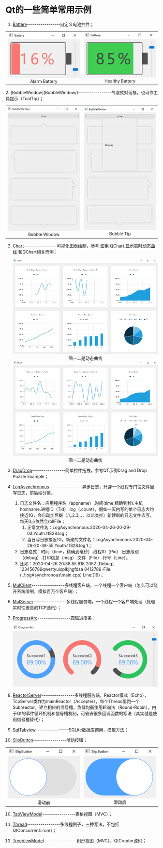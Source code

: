 # Qt的一些简单常用示例     
1. [Battery](Battery/)-----------------自定义电池控件；  
<table>
    <tr>
        <td ><center><img src="Battery/picture/AlarmBattery.png"></center><center>Alarm Battery</center></td >
        <td ><center><img src="Battery/picture/HealthyBattery.png"></center><center>Healthy Battery</center></td>
    </tr>
</table>
2. [BubbleWindow](BubbleWindow/)-----------------气泡式对话框，也可作工具提示（ToolTip）；  
<table>
    <tr>
        <td ><center><img src="BubbleWindow/picture/Bubble.png"></center><center>Bubble Window</center></td >
        <td ><center><img src="BubbleWindow/picture/Bubble_tip.png"></center><center>Bubble Tip</center></td>
    </tr>
</table>

2. [Chart](Chart/)-----------------可视化图表绘制，参考[ 使用 QChart 显示实时动态曲线 ](https://qtdebug.com/qtbook-paint-realtime-curve-qchart/ "qtdebug/公孙二狗") 和QChart相关示例；  

   <center><img src="Chart/picture/Chart_1.png">图一二是动态曲线</center>  
   <center><img src="Chart/picture/Chart_2.png">图一二是动态曲线</center>

3. [DragDrop](DragDrop/)-----------------简单控件拖拽，参考QT示例Drag and Drop Puzzle Example；  

4. [LogAsynchronous](LogAsynchronous/)-----------------异步日志，开辟一个线程专门往文件里写日志，前后端分离。  
   
   1. 日志文件名：应用程序名（appname）.时间(time,精确到秒).主机hostname.进程ID（Tid）.log（.count），假如一天内写的单个日志大约接近1G，会自动加后缀（.1,.2.3...，以此类推）新建新的日志文件去写，每天0点依然会rollFile；  
      1. 正常文件名：LogAsynchronous.2020-04-26-20-29-03.Youth.11828.log；  
      2. 当日写日志接近1G，新建的文件名：LogAsynchronous.2020-04-26-20-38-55.Youth.11828.log.1；  
   2. 日志格式：时间（time，精确到毫秒）.线程ID（Pid）.日志级别（debug）.打印信息（msg）.文件（File）.行号（Line）。  
   1. 比如：2020-04-26 20:38:55.818 2052 [Debug] 123456789qwertyuioplkjhgfdsa 8412789-File:(..\logAsynchronous\main.cpp) Line:(19)；  
   
5. [MulClient](MulClient/)-----------------多线程客户端，一个线程一个客户端（怎么可以绕开系统限制，模拟百万个客户端）；  

6. [MulServer](MulServer/)-----------------多线程服务端，一个线程一个客户端处理（处理实时性很高的TCP通讯）；  

7. [ProgressArc](ProgressArc/)-----------------圆弧进度条；  

    <center><img src="ProgressArc/picture/ProgressArc.png"></center>  

8. [ReactorServer](ReactorServer/)-----------------多线程服务端，Reactor模式（Echo），TcpServer类作为mainReactor（Accepter），每个Thread里跑一个Subreactor，建立相应的信号槽，负载均衡使用轮询法（Round-Robin），由于Qt的事件循环机制和信号槽机制，可省去很多回调函数的写法（其实就是使用信号槽替代）；  

9. [SqlTabview](SqlTabview/)-----------------SQLite数据库调用，模型方法；  

10. [SlipButton](SlipButton/)-----------------滑动按钮；
<table>
    <tr>
        <td ><center><img src="SlipButton/picture/SlipButton_check.png"></center><center>滑动前</center></td >
        <td ><center><img src="SlipButton/picture/SlipButton_checked.png"></center><center>滑动后</center></td>
    </tr>
</table>

10. [TabViewModel](TabViewModel/)-----------------表格视图（MVC）；  

11. [Thread](Thread/)-----------------多线程例子，三种写法，不包括QtConcurrent::run()；  

12. [TreeViewModel](TreeViewModel/)-----------------树形视图（MVC），QtCreator源码；  

